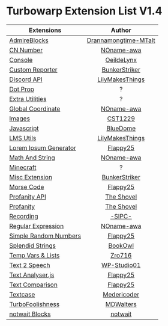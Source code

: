 # Turbowarp Extension List V1.4
| Extensions | Author |
|---|:---:|
| [AdmireBlocks](Extensions/AdmireBlocks.js) | [Drannamongtime-MTalt](https://github.com/Drannamongtime-MTalt) |
| [CN Number](Extensions/CN%20Number.js) | [NOname-awa](https://github.com/NOname-awa) |
| [Console](Extensions/Console.js) | [OeildeLynx](https://github.com/OeildeLynx) |
| [Custom Reporter](Extensions/Custom%20Reporter.js) | [BunkerStriker](https://github.com/BunkerStriker) |
| [Discord API](Extensions/Discord%20API.js) | [LilyMakesThings](https://github.com/LilyMakesThings) |
| [Dot Prop](Extensions/Dot%20Prop.js) | ? |
| [Extra Utilities](Extensions/Extra%20Utilities.js) | ? |
| [Global Coordinate](Extensions/Global%20Coordinate.js) | [NOname-awa](https://github.com/NOname-awa) |
| [Images](Extensions/Images.js) | [CST1229](https://github.com/CST1229) |
| [Javascript](Extensions/Javascript.js) | [BlueDome](https://github.com/BlueDome77) |
| [LMS Utils](Extensions/LMS%20Utils.js) | [LilyMakesThings](https://github.com/LilyMakesThings) |
| [Lorem Ipsum Generator](Extensions/Lorem%20Ipsum%20Generator.js) | [Flappy25](https://github.com/Flappy25) |
| [Math And String](Extensions/Math%20And%20String.js) | [NOname-awa](https://github.com/NOname-awa) |
| [Minecraft](Extensions/Minecraft.js) | ? |
| [Misc Extension](Extensions/Misc%20Extension.js) | [BunkerStriker](https://github.com/BunkerStriker) |
| [Morse Code](Extensions/Morse%20Code.js) | [Flappy25](https://github.com/Flappy25) |
| [Profanity API](Extensions/Profanity%20API.js) | [The Shovel](https://github.com/TheShovel) |
| [Profanity](Extensions/Profanity.js) | [The Shovel](https://github.com/TheShovel) |
| [Recording](Extensions/Recording.js) | [-SIPC-](https://github.com/SIPC) |
| [Regular Expression](Extensions/Regular%20Expression.js) | [NOname-awa](https://github.com/NOname-awa) |
| [Simple Random Numbers](Extensions/Simple%20Random%20Numbers.js) | [Flappy25](https://github.com/Flappy25) |
| [Splendid Strings](Extensions/Splendid%20Strings.js) | [BookOwl](https://github.com/BookOwl) |
| [Temp Vars & Lists](Extensions/Temp%20Vars%20&%20Lists.js) | [Zro716](https://scratch.mit.edu/users/Zro716/) |
| [Text 2 Speech](Extensions/Text%202%20Speech.js) | [WP-Studio01](https://github.com/WP-Studio01) |
| [Text Analyser.js](Extensions/Text%20Analyser.js) | [Flappy25](https://github.com/Flappy25) |
| [Text Comparison](Extensions/Text%20Comparison.js) | [Flappy25](https://github.com/Flappy25) |
| [Textcase](Extensions/Textcase.js) | [Medericoder](https://github.com/Medericoder) |
| [TurboFoolishness](Extensions/TurboFoolishness.js) | [MDWalters](https://github.com/mdwalters) |
| [notwait Blocks](Extensions/notwait%20Blocks.js) | [notwait](https://github.com/notwait) |
